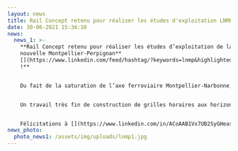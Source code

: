 ```yaml
---
layout: news
title: Rail Concept retenu pour réaliser les études d'exploitation LNMP !
date: 30-06-2021 15:34:10
news:
  news_1: >-
    **Rail Concept retenu pour réaliser les études d’exploitation de la ligne
    nouvelle Montpellier-Perpignan**
    [](https://www.linkedin.com/feed/hashtag/?keywords=lnmp&highlightedUpdateUrns=urn%3Ali%3Aactivity%3A6762007096268505088)**(LNMP)
    !** 


    Du fait de la saturation de l’axe ferroviaire Montpellier-Narbonne, la réalisation d’une ligne nouvelle est indispensable pour améliorer les dessertes régionales et pouvoir développer le fret ferroviaire sur cet axe stratégique qui fait le lien entre la France et l’Espagne. Rail Concept accompagne [](https://www.linkedin.com/company/sncf-r%C3%A9seau/)SNCF Réseau sur ce projet depuis plus de 10 ans, preuve d’une relation de confiance forte. 


    Un travail très fin de construction de grilles horaires aux horizons du projet et d’analyse de leur robustesse sera réalisé dans les mois qui viennent afin de permettre au projet d’aller à l’enquête publique dans les meilleures conditions. 


    Félicitations à [](https://www.linkedin.com/in/ACoAAB1Vx7UB2SyGHeasIXioRUlo5ozJqeGUCyw)Quentin Pelegry qui a commencé en tant que chargé d’études sur ce projet il y a 7 ans et qui est maintenant en charge du pilotage de cette très belle étude !
news_photo:
  photo_news1: /assets/img/uploads/lnmp1.jpg
---
```

